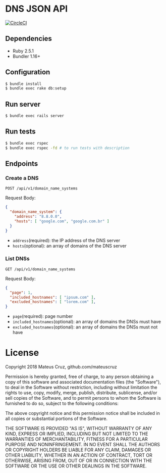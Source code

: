 # DNS JSON API

[![CircleCI](https://circleci.com/gh/mateuscruz/dns_api.svg?style=svg)](https://circleci.com/gh/mateuscruz/dns_api)

## Dependencies
- Ruby 2.5.1
- Bundler 1.16+

## Configuration

```bash
$ bundle install
$ bundle exec rake db:setup
```

## Run server
```bash
$ bundle exec rails server
```

## Run tests
```bash
$ bundle exec rspec
$ bundle exec rspec -fd # to run tests with description
```

## Endpoints
### Create a DNS
`POST /api/v1/domain_name_systems`

Request Body:
```json
{
  "domain_name_system": {
    "address": "8.8.0.0",
    "hosts": [ "google.com", "google.com.br" ]
  }
}
```
- `address`(required): the IP address of the DNS server
- `hosts`(optional): an array of domains of the DNS server

### List DNSs
`GET /api/v1/domain_name_systems`

Request Body:
```json
{
  "page": 1,
  "included_hostnames": [ "ipsum.com" ],
  "excluded_hostnames": [ "lorem.com" ],
}
```
- `page`(required): page number
- `included_hostnames`(optional): an array of domains the DNSs must have
- `excluded_hostnames`(optional): an array of domains the DNSs must not have


# License
Copyright 2018 Mateus Cruz, github.com/mateuscruz

Permission is hereby granted, free of charge, to any person obtaining a copy of this software and associated documentation files (the "Software"), to deal in the Software without restriction, including without limitation the rights to use, copy, modify, merge, publish, distribute, sublicense, and/or sell copies of the Software, and to permit persons to whom the Software is furnished to do so, subject to the following conditions:

The above copyright notice and this permission notice shall be included in all copies or substantial portions of the Software.

THE SOFTWARE IS PROVIDED "AS IS", WITHOUT WARRANTY OF ANY KIND, EXPRESS OR IMPLIED, INCLUDING BUT NOT LIMITED TO THE WARRANTIES OF MERCHANTABILITY, FITNESS FOR A PARTICULAR PURPOSE AND NONINFRINGEMENT. IN NO EVENT SHALL THE AUTHORS OR COPYRIGHT HOLDERS BE LIABLE FOR ANY CLAIM, DAMAGES OR OTHER LIABILITY, WHETHER IN AN ACTION OF CONTRACT, TORT OR OTHERWISE, ARISING FROM, OUT OF OR IN CONNECTION WITH THE SOFTWARE OR THE USE OR OTHER DEALINGS IN THE SOFTWARE.
